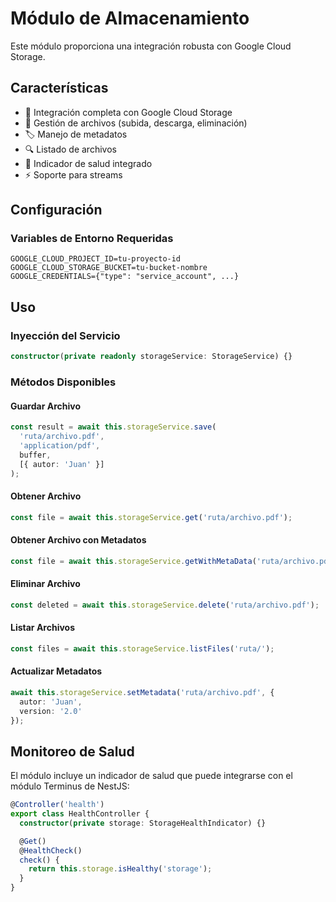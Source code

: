 # Módulo de Almacenamiento

Este módulo proporciona una integración robusta con Google Cloud Storage.

## Características

- 🚀 Integración completa con Google Cloud Storage
- 📁 Gestión de archivos (subida, descarga, eliminación)
- 🏷️ Manejo de metadatos
- 🔍 Listado de archivos
- 💪 Indicador de salud integrado
- ⚡ Soporte para streams



## Configuración

### Variables de Entorno Requeridas

```env
GOOGLE_CLOUD_PROJECT_ID=tu-proyecto-id
GOOGLE_CLOUD_STORAGE_BUCKET=tu-bucket-nombre
GOOGLE_CREDENTIALS={"type": "service_account", ...}
```


## Uso

### Inyección del Servicio

```typescript
constructor(private readonly storageService: StorageService) {}
```

### Métodos Disponibles

#### Guardar Archivo

```typescript
const result = await this.storageService.save(
  'ruta/archivo.pdf',
  'application/pdf',
  buffer,
  [{ autor: 'Juan' }]
);
```

#### Obtener Archivo

```typescript
const file = await this.storageService.get('ruta/archivo.pdf');
```

#### Obtener Archivo con Metadatos

```typescript
const file = await this.storageService.getWithMetaData('ruta/archivo.pdf');
```

#### Eliminar Archivo

```typescript
const deleted = await this.storageService.delete('ruta/archivo.pdf');
```

#### Listar Archivos

```typescript
const files = await this.storageService.listFiles('ruta/');
```

#### Actualizar Metadatos

```typescript
await this.storageService.setMetadata('ruta/archivo.pdf', {
  autor: 'Juan',
  version: '2.0'
});
```

## Monitoreo de Salud

El módulo incluye un indicador de salud que puede integrarse con el módulo Terminus de NestJS:

```typescript
@Controller('health')
export class HealthController {
  constructor(private storage: StorageHealthIndicator) {}

  @Get()
  @HealthCheck()
  check() {
    return this.storage.isHealthy('storage');
  }
}
```
